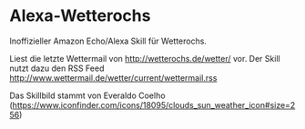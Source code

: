 # Alexa-Wetterochs
Inoffizieller Amazon Echo/Alexa Skill für Wetterochs.  

Liest die letzte Wettermail von http://wetterochs.de/wetter/ vor.
Der Skill nutzt dazu den RSS Feed http://www.wettermail.de/wetter/current/wettermail.rss

Das Skillbild stammt von Everaldo Coelho (https://www.iconfinder.com/icons/18095/clouds_sun_weather_icon#size=256)

